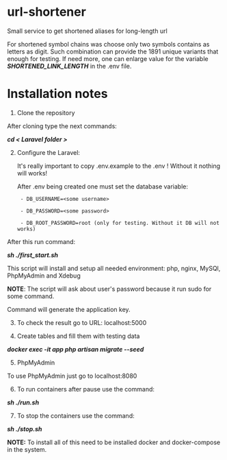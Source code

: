 # url-shortener
Small service to get shortened aliases for long-length url

For shortened symbol chains was choose only two symbols contains as letters as digit. Such combination
can provide the 1891 unique variants that enough for testing. If need more, one can enlarge value for the
variable _**SHORTENED_LINK_LENGTH**_ in the .env file.

# Installation notes

1. Clone the repository

  After cloning type the next commands:

  _**cd < Laravel folder >**_

2. Configure the Laravel:

    It's really important to copy .env.example to the .env ! Without it nothing will works!

    After .env being created one must set the database variable:

        - DB_USERNAME=<some username>
        
        - DB_PASSWORD=<some password>

        - DB_ROOT_PASSWORD=root (only for testing. Without it DB will not works)

After this run command:

_**sh ./first_start.sh**_

This script will install and setup all needed environment: php, nginx, MySQl, PhpMyAdmin and Xdebug

  **NOTE**: The script will ask about user's password because it run sudo for some command.

Command will generate the application key.

3. To check the result go to URL: localhost:5000

4. Create tables and fill them with testing data

  _**docker exec -it app php artisan migrate --seed**_

5. PhpMyAdmin

To use PhpMyAdmin just go to localhost:8080

6. To run containers after pause use the command:

_**sh ./run.sh**_

7. To stop the containers use the command:

_**sh ./stop.sh**_

**NOTE:** To install all of this need to be installed docker and docker-compose in the system.
